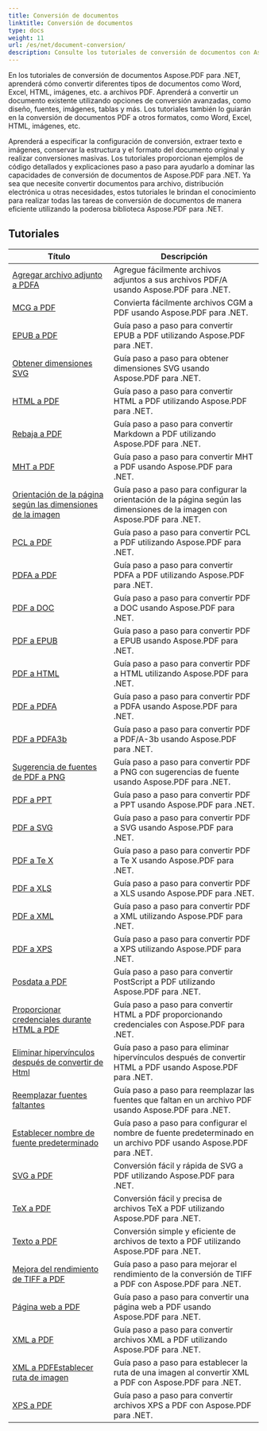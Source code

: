 ```yaml
---
title: Conversión de documentos
linktitle: Conversión de documentos
type: docs
weight: 11
url: /es/net/document-conversion/
description: Consulte los tutoriales de conversión de documentos con Aspose.PDF para .NET. Convierta fácilmente archivos a diferentes formatos.
---
```

En los tutoriales de conversión de documentos Aspose.PDF para .NET, aprenderá cómo convertir diferentes tipos de documentos como Word, Excel, HTML, imágenes, etc. a archivos PDF. Aprenderá a convertir un documento existente utilizando opciones de conversión avanzadas, como diseño, fuentes, imágenes, tablas y más. Los tutoriales también lo guiarán en la conversión de documentos PDF a otros formatos, como Word, Excel, HTML, imágenes, etc. 

Aprenderá a especificar la configuración de conversión, extraer texto e imágenes, conservar la estructura y el formato del documento original y realizar conversiones masivas. Los tutoriales proporcionan ejemplos de código detallados y explicaciones paso a paso para ayudarlo a dominar las capacidades de conversión de documentos de Aspose.PDF para .NET. Ya sea que necesite convertir documentos para archivo, distribución electrónica u otras necesidades, estos tutoriales le brindan el conocimiento para realizar todas las tareas de conversión de documentos de manera eficiente utilizando la poderosa biblioteca Aspose.PDF para .NET.

## Tutoriales
| Título | Descripción |
| --- | --- | 
| [Agregar archivo adjunto a PDFA](./add-attachment-to-pdfa/) | Agregue fácilmente archivos adjuntos a sus archivos PDF/A usando Aspose.PDF para .NET. |  
| [MCG a PDF](./cgm-to-pdf/) | Convierta fácilmente archivos CGM a PDF usando Aspose.PDF para .NET. |  
| [EPUB a PDF](./epub-to-pdf/) | Guía paso a paso para convertir EPUB a PDF utilizando Aspose.PDF para .NET. |  
| [Obtener dimensiones SVG](./get-svg-dimensions/) | Guía paso a paso para obtener dimensiones SVG usando Aspose.PDF para .NET. |  
| [HTML a PDF](./html-to-pdf/) | Guía paso a paso para convertir HTML a PDF utilizando Aspose.PDF para .NET. |  
| [Rebaja a PDF](./markdown-to-pdf/) | Guía paso a paso para convertir Markdown a PDF utilizando Aspose.PDF para .NET. |  
| [MHT a PDF](./mht-to-pdf/) | Guía paso a paso para convertir MHT a PDF usando Aspose.PDF para .NET. |  
| [Orientación de la página según las dimensiones de la imagen](./page-orientation-according-image-dimensions/) | Guía paso a paso para configurar la orientación de la página según las dimensiones de la imagen con Aspose.PDF para .NET. |  
| [PCL a PDF](./pcl-to-pdf/) | Guía paso a paso para convertir PCL a PDF utilizando Aspose.PDF para .NET. |  
| [PDFA a PDF](./pdfa-to-pdf/) | Guía paso a paso para convertir PDFA a PDF utilizando Aspose.PDF para .NET. |  
| [PDF a DOC](./pdf-to-doc/) | Guía paso a paso para convertir PDF a DOC usando Aspose.PDF para .NET.  |  
| [PDF a EPUB](./pdf-to-epub/) | Guía paso a paso para convertir PDF a EPUB usando Aspose.PDF para .NET. |  
| [PDF a HTML](./pdf-to-html/) | Guía paso a paso para convertir PDF a HTML utilizando Aspose.PDF para .NET. |  
| [PDF a PDFA](./pdf-to-pdfa/) | Guía paso a paso para convertir PDF a PDFA usando Aspose.PDF para .NET. |  
| [PDF a PDFA3b](./pdf-to-pdfa3b/) | Guía paso a paso para convertir PDF a PDF/A-3b usando Aspose.PDF para .NET. |  
| [Sugerencia de fuentes de PDF a PNG](./pdf-to-png-font-hinting/) | Guía paso a paso para convertir PDF a PNG con sugerencias de fuente usando Aspose.PDF para .NET. |  
| [PDF a PPT](./pdf-to-ppt/) | Guía paso a paso para convertir PDF a PPT usando Aspose.PDF para .NET. |  
| [PDF a SVG](./pdf-to-svg/) | Guía paso a paso para convertir PDF a SVG usando Aspose.PDF para .NET. |  
| [PDF a Te X](./pdf-to-te-x/) | Guía paso a paso para convertir PDF a Te X usando Aspose.PDF para .NET. |  
| [PDF a XLS](./pdf-to-xls/) | Guía paso a paso para convertir PDF a XLS usando Aspose.PDF para .NET. |  
| [PDF a XML](./pdf-to-xml/) | Guía paso a paso para convertir PDF a XML utilizando Aspose.PDF para .NET. |  
| [PDF a XPS](./pdf-to-xps/) | Guía paso a paso para convertir PDF a XPS utilizando Aspose.PDF para .NET. |  
| [Posdata a PDF](./postscript-to-pdf/) | Guía paso a paso para convertir PostScript a PDF utilizando Aspose.PDF para .NET. |  
| [Proporcionar credenciales durante HTML a PDF](./provide-credentials-during-html-to-pdf/) | Guía paso a paso para convertir HTML a PDF proporcionando credenciales con Aspose.PDF para .NET. |  
| [Eliminar hipervínculos después de convertir de Html](./remove-hyperlinks-after-converting-from-html/) | Guía paso a paso para eliminar hipervínculos después de convertir HTML a PDF usando Aspose.PDF para .NET. |  
| [Reemplazar fuentes faltantes](./replace-missing-fonts/) | Guía paso a paso para reemplazar las fuentes que faltan en un archivo PDF usando Aspose.PDF para .NET. |  
| [Establecer nombre de fuente predeterminado](./set-default-font-name/) | Guía paso a paso para configurar el nombre de fuente predeterminado en un archivo PDF usando Aspose.PDF para .NET. |  
| [SVG a PDF](./svg-to-pdf/) | Conversión fácil y rápida de SVG a PDF utilizando Aspose.PDF para .NET. |  
| [TeX a PDF](./tex-to-pdf/) | Conversión fácil y precisa de archivos TeX a PDF utilizando Aspose.PDF para .NET. |  
| [Texto a PDF](./text-to-pdf/) | Conversión simple y eficiente de archivos de texto a PDF utilizando Aspose.PDF para .NET. |  
| [Mejora del rendimiento de TIFF a PDF](./tiff-to-pdf-performance-improvement/) | Guía paso a paso para mejorar el rendimiento de la conversión de TIFF a PDF con Aspose.PDF para .NET. |  
| [Página web a PDF](./web-page-to-pdf/) | Guía paso a paso para convertir una página web a PDF usando Aspose.PDF para .NET. |  
| [XML a PDF](./xml-to-pdf/) | Guía paso a paso para convertir archivos XML a PDF utilizando Aspose.PDF para .NET. |  
| [XML a PDFEstablecer ruta de imagen](./xml-to-pdfset-image-path/) | Guía paso a paso para establecer la ruta de una imagen al convertir XML a PDF con Aspose.PDF para .NET. |  
| [XPS a PDF](./xps-to-pdf/) | Guía paso a paso para convertir archivos XPS a PDF con Aspose.PDF para .NET. |  